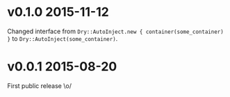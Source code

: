 # v0.1.0 2015-11-12

Changed interface from `Dry::AutoInject.new { container(some_container) }` to
`Dry::AutoInject(some_container)`.

# v0.0.1 2015-08-20

First public release \o/
